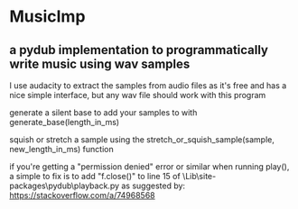 # MusicImp
## a pydub implementation to programmatically write music using wav samples

I use audacity to extract the samples from audio files as it's free and has a nice simple interface, but any wav file should work with this program

generate a silent base to add your samples to with generate_base(length_in_ms)

squish or stretch a sample using the stretch_or_squish_sample(sample, new_length_in_ms) function

if you're getting a "permission denied" error or similar when running play(), a simple to fix is to add "f.close()" to line 15 of <your python install>\Lib\site-packages\pydub\playback.py
	as suggested by: https://stackoverflow.com/a/74968568
